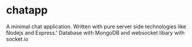 # chatapp
A minimal chat application.
Written with pure server side technologies like Nodejs and Express.'
Database with MongoDB and websocket libary with socket.io
